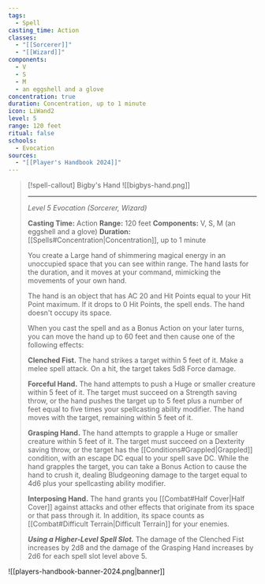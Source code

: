 ```yaml
---
tags:
  - Spell
casting_time: Action
classes:
  - "[[Sorcerer]]"
  - "[[Wizard]]"
components:
  - V
  - S
  - M
  - an eggshell and a glove
concentration: true
duration: Concentration, up to 1 minute
icon: LiWand2
level: 5
range: 120 feet
ritual: false
schools:
  - Evocation
sources: 
  - "[[Player's Handbook 2024]]"
---
```

>[!spell-callout] Bigby's Hand
>![[bigbys-hand.png]]
>
>---
>_Level 5 Evocation (Sorcerer, Wizard)_
>
>**Casting Time:** Action
>**Range:** 120 feet
>**Components:** V, S, M (an eggshell and a glove)
>**Duration:** [[Spells#Concentration\|Concentration]], up to 1 minute
>
>You create a Large hand of shimmering magical energy in an unoccupied space that you can see within range. The hand lasts for the duration, and it moves at your command, mimicking the movements of your own hand.
>
>The hand is an object that has AC 20 and Hit Points equal to your Hit Point maximum. If it drops to 0 Hit Points, the spell ends. The hand doesn't occupy its space.
>
>When you cast the spell and as a Bonus Action on your later turns, you can move the hand up to 60 feet and then cause one of the following effects:
>
>**Clenched Fist.** The hand strikes a target within 5 feet of it. Make a melee spell attack. On a hit, the target takes 5d8 Force damage.
>
>**Forceful Hand.** The hand attempts to push a Huge or smaller creature within 5 feet of it. The target must succeed on a Strength saving throw, or the hand pushes the target up to 5 feet plus a number of feet equal to five times your spellcasting ability modifier. The hand moves with the target, remaining within 5 feet of it.
>
>**Grasping Hand.** The hand attempts to grapple a Huge or smaller creature within 5 feet of it. The target must succeed on a Dexterity saving throw, or the target has the [[Conditions#Grappled\|Grappled]] condition, with an escape DC equal to your spell save DC. While the hand grapples the target, you can take a Bonus Action to cause the hand to crush it, dealing Bludgeoning damage to the target equal to 4d6 plus your spellcasting ability modifier.
>
>**Interposing Hand.** The hand grants you [[Combat#Half Cover\|Half Cover]] against attacks and other effects that originate from its space or that pass through it. In addition, its space counts as [[Combat#Difficult Terrain\|Difficult Terrain]] for your enemies.
>
>**_Using a Higher-Level Spell Slot._** The damage of the Clenched Fist increases by 2d8 and the damage of the Grasping Hand increases by 2d6 for each spell slot level above 5.


![[players-handbook-banner-2024.png|banner]]